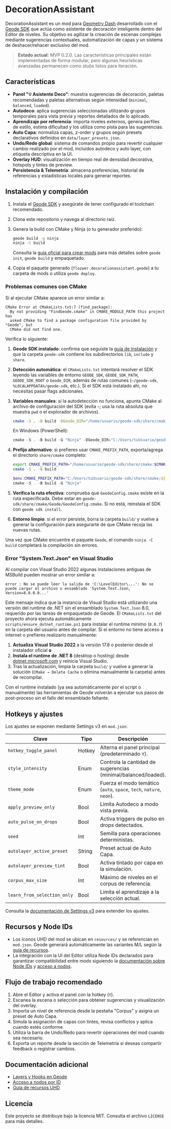 # DecorationAssistant

DecorationAssistant es un mod para [Geometry Dash](https://www.robtopgames.com/) desarrollado con el [Geode SDK](https://geode-sdk.org/) que actúa como asistente de decoración inteligente dentro del Editor de niveles. Su objetivo es agilizar la creación de escenas complejas mediante sugerencias contextuales, automatización de capas y un sistema de deshacer/rehacer exclusivo del mod.

> **Estado actual:** MVP 0.2.0. Las características principales están implementadas de forma modular, pero algunas heurísticas avanzadas permanecen como _stubs_ listos para iteración.

## Características

- **Panel "💡 Asistente Deco"**: muestra sugerencias de decoración, paletas recomendadas y paletas alternativas según intensidad (`minimal`, `balanced`, `loaded`).
- **Autodeco**: aplica sugerencias seleccionadas utilizando grupos temporales para vista previa y reportes detallados de lo aplicado.
- **Aprendizaje por referencia**: importa niveles externos, genera perfiles de estilo, estima dificultad y los utiliza como pista para las sugerencias.
- **Auto Capa**: normaliza capas, z-order y grupos según presets declarativos definidos en `data/layer_presets.json`.
- **Undo/Redo global**: sistema de comandos propio para revertir cualquier cambio realizado por el mod, incluidos autodeco y auto layer, con etiqueta descriptiva en la UI.
- **Overlay HUD**: visualización en tiempo real de densidad decorativa, hotspots y tintes de preview.
- **Persistencia & Telemetría**: almacena preferencias, historial de referencias y estadísticas locales para generar reportes.

## Instalación y compilación

1. Instala el [Geode SDK](https://docs.geode-sdk.org/geode/getting-started/installation) y asegúrate de tener configurado el toolchain recomendado.
2. Clona este repositorio y navega al directorio raíz.
3. Genera la build con CMake y Ninja (o tu generador preferido):

   ```bash
   geode build -g ninja
   ninja -C build
   ```

   Consulta la [guía oficial para crear mods](https://docs.geode-sdk.org/geode/getting-started/create-mod) para más detalles sobre `geode init`, `geode build` y empaquetado.

4. Copia el paquete generado (`flozwer.decorationassistant.geode`) a tu carpeta de mods o utiliza `geode deploy`.

### Problemas comunes con CMake

Si al ejecutar CMake aparece un error similar a:

```
CMake Error at CMakeLists.txt:7 (find_package):
  By not providing "FindGeode.cmake" in CMAKE_MODULE_PATH this project has
  asked CMake to find a package configuration file provided by "Geode", but
  CMake did not find one.
```

Verifica lo siguiente:

1. **Geode SDK instalado**: confirma que seguiste la [guía de instalación](https://docs.geode-sdk.org/geode/getting-started/installation) y que la carpeta `geode-sdk` contiene los subdirectorios `lib`, `include` y `share`.
2. **Detección automática**: el `CMakeLists.txt` intentará resolver el SDK leyendo las variables de entorno `GEODE_SDK`,
   `GEODE_SDK_PATH`, `GEODE_SDK_ROOT` o `Geode_DIR`, además de rutas comunes (`~/geode-sdk`, `%LOCALAPPDATA%/geode-sdk`, etc.).
   Si el SDK está instalado ahí, no necesitas pasar flags adicionales.
3. **Variables manuales**: si la autodetección no funciona, apunta CMake al archivo de configuración del SDK (evita `~`; usa
   la ruta absoluta que muestra `pwd` o el explorador de archivos).

   ```bash
   cmake -S . -B build -DGeode_DIR="/home/usuario/geode-sdk/share/cmake/Geode"
   ```

   En Windows (PowerShell):

   ```powershell
   cmake -S . -B build -G "Ninja" -DGeode_DIR="C:/Users/tuUsuario/geode-sdk/share/cmake/Geode"
   ```

4. **Prefijo alternativo**: si prefieres usar `CMAKE_PREFIX_PATH`, exporta/agrega el directorio `share/cmake` completo:

   ```bash
   export CMAKE_PREFIX_PATH="/home/usuario/geode-sdk/share/cmake:$CMAKE_PREFIX_PATH"
   cmake -S . -B build
   ```

   ```powershell
   $env:CMAKE_PREFIX_PATH="C:/Users/tuUsuario/geode-sdk/share/cmake;${env:CMAKE_PREFIX_PATH}"
   cmake -S . -B build -G "Ninja"
   ```

5. **Verifica la ruta efectiva**: comprueba que `GeodeConfig.cmake` existe en la ruta especificada. Debe estar en
   `geode-sdk/share/cmake/Geode/GeodeConfig.cmake`. Si no está, reinstala el SDK con `geode sdk install`.
6. **Entorno limpio**: si el error persiste, borra la carpeta `build/` y vuelve a generar la configuración para asegurarte de que CMake recoja las nuevas rutas.

Una vez que CMake encuentre el paquete `Geode`, el comando `ninja -C build` completará la compilación sin errores.

### Error "System.Text.Json" en Visual Studio

Al compilar con Visual Studio 2022 algunas instalaciones antiguas de MSBuild pueden mostrar un error similar a:

```
error : No se puede leer la salida de 'C:\LevelEditor\...': No se puede cargar el archivo o ensamblado 'System.Text.Json, Version=8.0.0.0...'
```

Este mensaje indica que la instancia de Visual Studio está utilizando una versión del runtime de .NET sin el ensamblado `System.Text.Json` 8.0, requerido por las tareas de empaquetado de Geode. El `CMakeLists.txt` del proyecto ahora ejecuta automáticamente `scripts/ensure_dotnet_runtime.ps1` para instalar el runtime mínimo (`8.0.7`) en la carpeta del usuario antes de compilar. Si el entorno no tiene acceso a internet o prefieres realizarlo manualmente:

1. **Actualiza Visual Studio 2022** a la versión 17.8 o posterior desde el instalador oficial **o**
2. **Instala el runtime de .NET 8** (desktop o hosting) desde [dotnet.microsoft.com](https://dotnet.microsoft.com/en-us/download/dotnet/8.0) y reinicia Visual Studio.
3. Tras la actualización, limpia la carpeta `build/` y vuelve a generar la solución (`CMake → Delete Cache` o elimina manualmente la carpeta) antes de recompilar.

Con el runtime instalado (ya sea automáticamente por el script o manualmente) las herramientas de Geode volverán a ejecutar sus pasos de post-proceso sin el fallo del ensamblado faltante.

## Hotkeys y ajustes

Los ajustes se exponen mediante Settings v3 en `mod.json`:

| Clave | Tipo | Descripción |
| --- | --- | --- |
| `hotkey_toggle_panel` | Hotkey | Alterna el panel principal (predeterminado `Y`). |
| `style_intensity` | Enum | Controla la cantidad de sugerencias (minimal/balanced/loaded). |
| `theme_mode` | Enum | Fuerza el modo temático (`auto`, `space`, `tech`, `nature`, `neon`). |
| `apply_preview_only` | Bool | Limita Autodeco a modo vista previa. |
| `auto_pulse_on_drops` | Bool | Activa triggers de pulso en drops detectados. |
| `seed` | Int | Semilla para operaciones deterministas. |
| `autolayer_active_preset` | String | Preset actual de Auto Capa. |
| `autolayer_preview_tint` | Bool | Activa tintado por capa en la simulación. |
| `corpus_max_size` | Int | Máximo de niveles en el corpus de referencia. |
| `learn_from_selection_only` | Bool | Limita el aprendizaje a la selección actual. |

Consulta la [documentación de Settings v3](https://docs.geode-sdk.org/geode/features/settings) para extender los ajustes.

## Recursos y Node IDs

- Los íconos UHD del mod se ubican en `resources/` y se referencian en `mod.json`. Geode generará automáticamente las variantes M/L según la [guía de recursos](https://docs.geode-sdk.org/geode/features/resources).
- La integración con la UI del Editor utiliza Node IDs declarados para garantizar compatibilidad entre mods siguiendo la [documentación sobre Node IDs](https://docs.geode-sdk.org/geode/features/node-ids) y [acceso a nodos](https://docs.geode-sdk.org/geode/advanced/layers#node-tree).

## Flujo de trabajo recomendado

1. Abre el Editor y activa el panel con la hotkey (`Y`).
2. Escanea la escena o selección para obtener sugerencias y visualización del overlay.
3. Importa un nivel de referencia desde la pestaña "Corpus" y asigna un preset de Auto Capa.
4. Simula la asignación de capas con tintes, revisa conflictos y aplica cuando estés conforme.
5. Utiliza la barra de Undo/Redo para revertir operaciones del mod cuando sea necesario.
6. Exporta un reporte desde la sección de Telemetría si deseas compartir feedback o registrar cambios.

## Documentación adicional

- [Layers y Hooks en Geode](https://docs.geode-sdk.org/geode/advanced/layers)
- [Acceso a nodos por ID](https://docs.geode-sdk.org/geode/advanced/node-ids)
- [Guía de recursos UHD](https://docs.geode-sdk.org/geode/features/resources)

## Licencia

Este proyecto se distribuye bajo la licencia MIT. Consulta el archivo `LICENSE` para más detalles.
